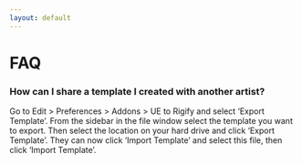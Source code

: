 ```yaml
---
layout: default
---
```


# FAQ

### How can I share a template I created with another artist?
Go to Edit > Preferences > Addons > UE to Rigify and select ‘Export Template’. From the sidebar in the file window select the template you want to export. Then select the location on your hard drive and click ‘Export Template’. They can now click ‘Import Template’ and select this file, then click ‘Import Template’.